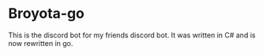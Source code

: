 # Broyota-go

This is the discord bot for my friends discord bot. It was written in C# and is now rewritten in go.
